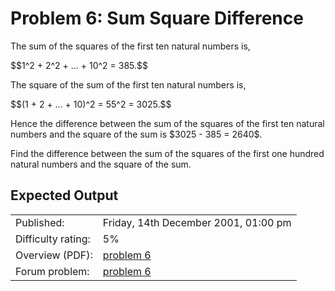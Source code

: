 # Problem 6: Sum Square Difference

<p>The sum of the squares of the first ten natural numbers is,</p>
$$1^2 + 2^2 + ... + 10^2 = 385.$$
<p>The square of the sum of the first ten natural numbers is,</p>
$$(1 + 2 + ... + 10)^2 = 55^2 = 3025.$$
<p>Hence the difference between the sum of the squares of the first ten natural numbers and the square of the sum is $3025 - 385 = 2640$.</p>
<p>Find the difference between the sum of the squares of the first one hundred natural numbers and the square of the sum.</p>

## Expected Output


|                    |                                                |
|--------------------|------------------------------------------------|
| Published:         | Friday, 14th December 2001, 01:00 pm            |
| Difficulty rating: | 5%                                             |
| Overview (PDF):    | [problem 6](./005_overview.pdf)                |
| Forum problem:     | [problem 6](https://projecteuler.net/thread=6) |
